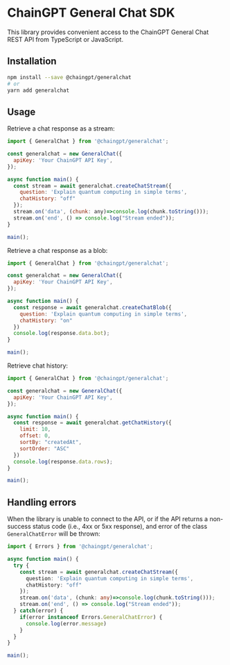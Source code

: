 # ChainGPT General Chat SDK

This library provides convenient access to the ChainGPT General Chat REST API from TypeScript or JavaScript.

## Installation

```sh
npm install --save @chaingpt/generalchat
# or
yarn add generalchat
```

<!-- x-release-please-end -->

## Usage

Retrieve a chat response as a stream:
```js
import { GeneralChat } from '@chaingpt/generalchat';

const generalchat = new GeneralChat({
  apiKey: 'Your ChainGPT API Key',
});

async function main() {
  const stream = await generalchat.createChatStream({
    question: 'Explain quantum computing in simple terms',
    chatHistory: "off"
  });
  stream.on('data', (chunk: any)=>console.log(chunk.toString()));
  stream.on('end', () => console.log("Stream ended"));
}

main();
```

Retrieve a chat response as a blob:
```js
import { GeneralChat } from '@chaingpt/generalchat';

const generalchat = new GeneralChat({
  apiKey: 'Your ChainGPT API Key',
});

async function main() {
  const response = await generalchat.createChatBlob({
    question: 'Explain quantum computing in simple terms',
    chatHistory: "on"
  })
  console.log(response.data.bot);
}

main();
```

Retrieve chat history:
```js
import { GeneralChat } from '@chaingpt/generalchat';

const generalchat = new GeneralChat({
  apiKey: 'Your ChainGPT API Key',
});

async function main() {
  const response = await generalchat.getChatHistory({
    limit: 10,
    offset: 0,
    sortBy: "createdAt",
    sortOrder: "ASC"
  })
  console.log(response.data.rows);
}

main();
```

## Handling errors

When the library is unable to connect to the API,
or if the API returns a non-success status code (i.e., 4xx or 5xx response),
and error of the class `GeneralChatError` will be thrown:

```ts
import { Errors } from '@chaingpt/generalchat';

async function main() {
  try {
    const stream = await generalchat.createChatStream({
      question: 'Explain quantum computing in simple terms',
      chatHistory: "off"
    });
    stream.on('data', (chunk: any)=>console.log(chunk.toString()));
    stream.on('end', () => console.log("Stream ended"));
  } catch(error) {
    if(error instanceof Errors.GeneralChatError) {
      console.log(error.message)
    }
  }
}

main();
```